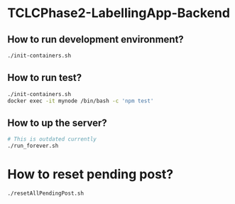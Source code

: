 # TCLCPhase2-LabellingApp-Backend

## How to run development environment?

```bash
./init-containers.sh
```

## How to run test?

```bash
./init-containers.sh
docker exec -it mynode /bin/bash -c 'npm test'
```

## How to up the server?

```bash
# This is outdated currently
./run_forever.sh
```

# How to reset pending post?

```bash
./resetAllPendingPost.sh
```
